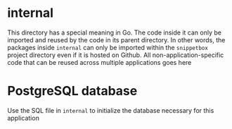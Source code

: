 # internal

This directory has a special meaning in Go. The code inside it can only be imported and reused by the code in its parent directory. In other words, the packages inside `internal` can only be imported within the `snippetbox` project directory even if it is hosted on Github. All non-application-specific code that can be reused across multiple applications goes here

# PostgreSQL database

Use the SQL file in `internal` to initialize the database necessary for this application
